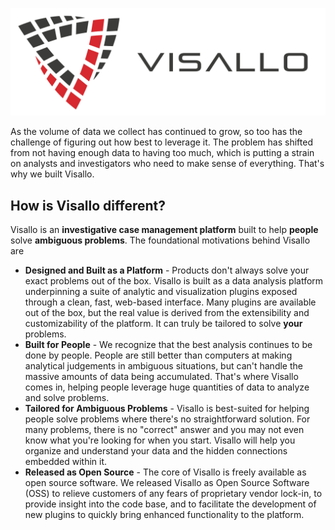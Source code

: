 ![Visallo Logo](img/visallo-banner.png)

As the volume of data we collect has continued to grow, so too has the challenge of figuring out how best to leverage it. The problem has shifted from not having enough data to having too much, which is putting a strain on analysts and investigators who need to make sense of everything. That's why we built Visallo.

## How is Visallo different?

Visallo is an **investigative case management platform** built to help **people** solve **ambiguous problems**. The foundational motivations behind Visallo are

* **Designed and Built as a Platform** - Products don't always solve your exact problems out of the box. Visallo is built as a data analysis platform underpinning a suite of analytic and visualization plugins exposed through a clean, fast, web-based interface. Many plugins are available out of the box, but the real value is derived from the extensibility and customizability of the platform. It can truly be tailored to solve **your** problems.
* **Built for People** - We recognize that the best analysis continues to be done by people. People are still better than computers at making analytical judgements in ambiguous situations, but can't handle the massive amounts of data being accumulated. That's where Visallo comes in, helping people leverage huge quantities of data to analyze and solve problems.
* **Tailored for Ambiguous Problems** - Visallo is best-suited for helping people solve problems where there's no straightforward solution. For many problems, there is no "correct" answer and you may not even know what you're looking for when you start. Visallo will help you organize and understand your data and the hidden connections embedded within it.
* **Released as Open Source** - The core of Visallo is freely available as open source software. We released Visallo as Open Source Software (OSS) to relieve customers of any fears of proprietary vendor lock-in, to provide insight into the code base, and to facilitate the development of new plugins to quickly bring enhanced functionality to the platform.
